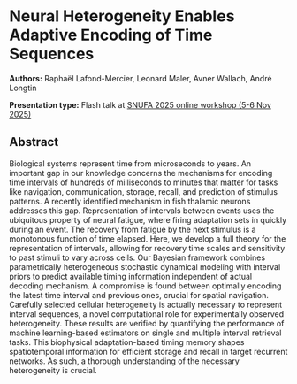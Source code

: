 # Neural Heterogeneity Enables Adaptive Encoding of Time Sequences

**Authors:** Raphaël Lafond-Mercier, Leonard Maler, Avner Wallach, André Longtin
                           


**Presentation type:** Flash talk at [SNUFA 2025 online workshop (5-6 Nov 2025)](https://snufa.net/2025)

## Abstract

Biological systems represent time from microseconds to years. An important gap in our knowledge concerns the mechanisms for encoding time intervals of hundreds of milliseconds to minutes that matter for tasks like navigation, communication, storage, recall, and prediction of stimulus patterns. A recently identified mechanism in fish thalamic neurons addresses this gap. Representation of intervals between events uses the ubiquitous property of neural fatigue, where firing adaptation sets in quickly during an event. The recovery from fatigue by the next stimulus is a monotonous function of time elapsed. Here, we develop a full theory for the representation of intervals, allowing for recovery time scales and sensitivity to past stimuli to vary across cells. Our Bayesian framework combines parametrically heterogeneous stochastic dynamical modeling with interval priors to predict available timing information independent of actual decoding mechanism. A compromise is found between optimally encoding the latest time interval and previous ones, crucial for spatial navigation. Carefully selected cellular heterogeneity is actually necessary to represent interval sequences, a novel computational role for experimentally observed heterogeneity. These results are verified by quantifying the performance of machine learning-based estimators on single and multiple interval retrieval tasks. This biophysical adaptation-based timing memory shapes spatiotemporal information for efficient storage and recall in target recurrent networks. As such, a thorough understanding of the necessary heterogeneity is crucial.